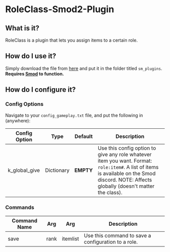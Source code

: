 # RoleClass-Smod2-Plugin

## What is it?
RoleClass is a plugin that lets you assign items to a certain role.

## How do I use it?
Simply download the file from [here](https://github.com/lordofkhaos/RoleClass-Smod2-Plugin/releases/latest) and put it in the folder titled `sm_plugins`. **Requires [Smod](https://github.com/Grover-c13/Smod2) to function.**

## How do I configure it?

### Config Options
Navigate to your `config_gameplay.txt` file, and put the following in (anywhere):

| Config Option  | Type | Default | Description |
| ------------- | ------------- | ------------- | ------------- |
| k_global_give  | Dictionary  | **EMPTY** | Use this config option to give any role whatever item you want. Format: `role:item#`. A list of items is available on the Smod discord. NOTE: Affects globally (doesn't matter the class). |

### Commands
| Command Name  | Arg | Arg | Description |
| ------------- | ------------- | ------------- | ------------- |
| save | rank  | itemlist | Use this command to save a configuration to a role. |
